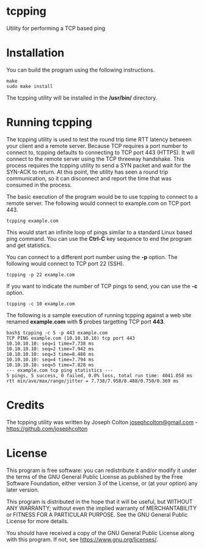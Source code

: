 # tcpping
Utility for performing a TCP based ping

# Installation
You can build the program using the following instructions.

```
make
sudo make install
```

The tcpping utility will be installed in the **/usr/bin/** directory.

# Running tcpping
The tcpping utility is used to test the round trip time RTT latency between your client and a remote server.  Because TCP requires a port number to connect to, tcpping defaults to connecting to TCP port 443 (HTTPS).  It will connect to the remote server using the TCP threeway handshake.  This process requires the tcpping utility to send a SYN packet and wait for the SYN-ACK to return.  At this point, the utility has seen a round trip communication, so it can disconnect and report the time that was consumed in the process.

The basic execution of the program would be to use tcpping to connect to a remote server.  The following would connect to example.com on TCP port 443.

```
tcpping example.com
```

This would start an infinite loop of pings similar to a standard Linux based ping command.  You can use the **Ctrl-C** key sequence to end the program and get statistics.

You can connect to a different port number using the **-p** option.  The following would connect to TCP port 22 (SSH).

```
tcpping -p 22 example.com
```

If you want to indicate the number of TCP pings to send, you can use the **-c** option.

```
tcpping -c 10 example.com
```

The following is a sample execution of running tcpping against a web site renamed **example.com** with **5** probes targetting TCP port **443**.

```
bash$ tcpping -c 5 -p 443 example.com
TCP PING example.com (10.10.10.10) tcp port 443
10.10.10.10: seq=1 time=7.738 ms
10.10.10.10: seq=2 time=7.942 ms
10.10.10.10: seq=3 time=8.488 ms
10.10.10.10: seq=4 time=7.794 ms
10.10.10.10: seq=5 time=7.828 ms
--- example.com tcp ping statistics ---
5 pings, 5 success, 0 failed, 0.0% loss, total run time: 4041.058 ms
rtt min/ave/max/range/jitter = 7.738/7.958/8.488/0.750/0.369 ms
```

# Credits
The tcpping utility was written by Joseph Colton <josephcolton@gmail.com> - https://github.com/josephcolton

# License
This program is free software: you can redistribute it and/or modify it under the terms of the GNU General Public License as published by the Free Software Foundation, either version 3 of the License, or (at your option) any later version.

This program is distributed in the hope that it will be useful, but WITHOUT ANY WARRANTY; without even the implied warranty of MERCHANTABILITY or FITNESS FOR A PARTICULAR PURPOSE. See the GNU General Public License for more details.

You should have received a copy of the GNU General Public License along with this program. If not, see <https://www.gnu.org/licenses/>.
